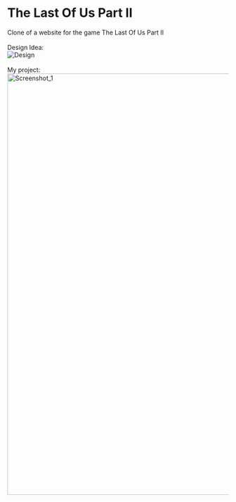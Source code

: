 # The Last Of Us Part II
Clone of a website for the game The Last Of Us Part II
<br>
<br>
Design Idea: <br>
![Design](https://github.com/Br3akLock/TheLastOfUsPartII/assets/73664986/98a423f9-341d-441b-ae20-58a5db05cc04)
<br>
<br>
My project:<br>
<img width="959" alt="Screenshot_1" src="https://github.com/Br3akLock/TheLastOfUsPartII/assets/73664986/7782de98-82fe-4569-903d-ffac2dccb8e3">
